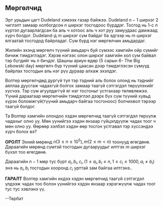 ## Мөргөлчид ##

Эрт урьдын цагт Dudeland хэмээх газар байжээ. Dudeland $n-1$ ширхэг 2 чиглэлт замаар холбогдсон $n$ ширхэг тосгодоос бүрддэг. Тосгод нь $1$-с $n$ хүртэл дугаарлагдсан ба аль ч хотоос аль ч хот руу замуудаас дамжаад хүрч болдог. Dudeland-д $m$ ширхэг сүм  байдаг ба эдгээр нь $m$ ширхэг ялгаатай тосгодод байрладаг. Сүм бүрд нэг мөргөлчин амьдардаг.

Жилийн эхэнд мөргөлч түүний амьдарч буй сүмээс хамгийн ойр сүмийг бичиж тэмдэглэдэг. Хэрэв нэгээс олон ширхэг хамгийн хол сүм байвал тэр бүгдийг нь л бичдэг. Шашны ариун өдөр (5 сарын 6- The Big Lebowski day) мөргөлч бүр түүний цаасан дээр тэмдэглэсэн сүмүүд байрлах тосгодын аль нэг рүү дураар алхаж эхэлдэг.

Волтер мөргөлчдөд  дургүй тул тэр тэдний аль болох олонд нь тэднийг аяллаа дуусгаж чадахгүй болгох замаар таагүй сэтгэгдэл төрүүлэхийг хүсчээ. Тэр сүм агуулдаггүй яг нэг тосгоныг устгахаар төлөвлөжээ. Үүний дараагаар мөргөлчийн тэмдэглэл дээрх бүх сүм түүний хувьд хүрэх боломжгүй(түүний амьдарч байгаа тосгоноос) болчихвол тэрээр таагүй болдог.   

Та Волтер хамгийн олондоо хэдэн мөргөлчид таагүй сэтгэгдэл төрүүлж чадахыг олно уу. Мөн үүнийгээ хэдэн янзаар гүйцэлдүүлж чадах тоог ч мөн олно уу. Өөрөөр хэлбэл  хэдэн өөр тосгон устгавал тэр хүссэндээ хүрч болох вэ?

**ОРОЛТ**
Эхний мөрөнд $n (3\le n\le 10^5), m (2\le m<n)$ тоонууд өгөгдөнө. Дараагийн мөрөнд сүмтэй тосгодын дугааруудыг илтгэх $m$ ширхэг бүхэл тоо өгөгдөнө.

Дараагийн $n-1$ мөр тус бүрт $a_i, b_i, c_i,  (1\le a_i,b_i\le n,1\le c_i\le 1000,a_i\not= b_i)$ энэ нь $a_i, b_i$ тосгодын хооронд $c_i$ урттай зам байгаа илтгэнэ..

**ГАРАЛТ**
Волтер хамгийн ихдээ хэдэн мөргөлчид таагүй сэтгэгдэл үлдээж чадах тоо болон үүнийгээ хэдэн янзаар хэрэгжүүлж чадах тоог тус тус хэвлэнэ үү.

--Тѳрбат
